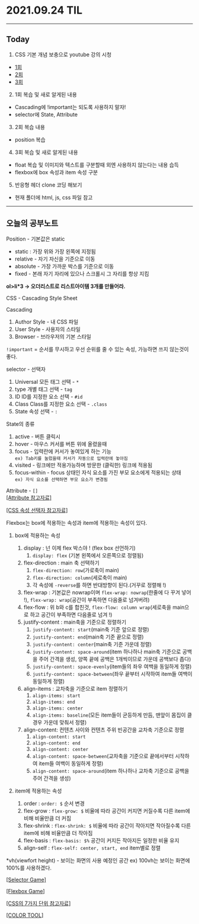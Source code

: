 # 2021.09.24 TIL

---
##  Today
1. CSS 기본 개념 보충으로 youtube 강의 시청  
- [1회](https://www.youtube.com/watch?v=gGebK7lWnCk)
- [2회](https://www.youtube.com/watch?v=jWh3IbgMUPI)
- [3회](https://www.youtube.com/watch?v=7neASrWEFEM)
2. 1회 복습 및 새로 알게된 내용
- Cascading에 !important는 되도록 사용하지 말자!
- selector에 State, Attribute
3. 2회 복습 내용
- position 복습
4. 3회 복습 및 새로 알게된 내용
- float 복습 및 이미지와 텍스트를 구분할때 외엔 사용하지 않는다는 내용 습득
- flexbox에 box 속성과 item 속성 구분
5. 반응형 헤더 clone 코딩 해보기
- 현재 폴더에 html, js, css 파일 참고
---
## 오늘의 공부노트

Position - 기본값은 static  
- static : 가장 위와 가장 왼쪽에 지정됨  
- relative - 자기 자신을 기준으로 이동  
- absolute - 가장 가까운 박스를 기준으로 이동  
- fixed - 본래 자기 자리에 있으나 스크롤시 그 자리를 항상 지킴

**ol>li*3 → 오더리스트로 리스트아이템 3개를 만들어라.**

CSS - Cascading Style Sheet

Cascading
1. Author Style - 내 CSS 파일
2. User Style - 사용자의 스타일
3. Browser - 브라우저의 기본 스타일

`!important` = 순서를 무시하고 우선 순위를 줄 수 있는 속성, 가능하면 쓰지 않는것이 좋다.

selector - 선택자
1. Universal 모든 태그 선택 - `*`
2. type 개별 태그 선택 - `tag`
3. ID ID를 지정한 요소 선택 - `#id`
4. Class Class를 지정한 요소 선택 - `.class`
5. State 속성 선택 - `:`

State의 종류
1. active - 버튼 클릭시
2. hover - 마우스 커서를 버튼 위에 올렸을때
3. focus - 입력란에 커서가 놓여있게 하는 기능  
`ex) Tab키를 눌렀을때 커서가 자동으로 입력란에 놓아짐`
4. visited - 링크에만 적용가능하며 방문한 (클릭한) 링크에 적용됨
5. focus-within - focus 상태인 자식 요소를 가진 부모 요소에게 적용되는 상태  
`ex) 자식 요소를 선택하면 부모 요소가 변경됨`

Attribute - `[]`  
[[Attribute 참고자료]](https://velog.io/@kim-jaemin420/CSS-Attribute-Selectorcss-%EC%86%8D%EC%84%B1-%EC%84%A0%ED%83%9D%EC%9E%90)

[[CSS 속성 선택자 참고자료]](https://dasima.xyz/css-attribute-selector/)

Flexbox는 box에 적용하는 속성과 item에 적용하는 속성이 있다.

1. box에 적용하는 속성
    1. display : 넌 이제 flex 박스야 ! (flex box 선언하기)
        1. `display: flex` (기본 왼쪽에서 오른쪽으로 정렬됨)
    2. flex-direction : main 축 선택하기
        1. `flex-direction: row`(가로축이 main)
        2.  `flex-direction: column`(세로축이 main)
        3. 각 속성에 `-reverse`를 하면 반대방향이 된다.(거꾸로 정렬해 !)
    3. flex-wrap : 기본값은 nowrap이며 `flex-wrap: nowrap`(한줄에 다 꾸겨 넣어 !), `flex-wrap: wrap`(공간이 부족하면 다음줄로 넘겨버려)
    4. flex-flow : 위 b와 c를 합친것, `flex-flow: column wrap`(세로축을 main으로 하고 공간이 부족하면 다음줄로 넘겨 !)
    5. justify-content : main축을 기준으로 정렬하기
        1.  `justify-content: start`(main축 기준 앞으로 정렬)
        2.  `justify-content: end`(main축 기준 끝으로 정렬)
        3.  `justify-content: center`(main축 기준 가운데 정렬)
        4. `justify-content: space-around`(item 하나하나 main축 기준으로 공백을 주어 간격을 생성, 양쪽 끝에 공백은 1개씩이므로 가운데 공백보다 좁다)
        5. `justify-content: space-evenly`(item들의 좌우 여백을 동일하게 정렬)
        6. `justify-content: space-between`(좌우 끝부터 시작하여 item들 여백이 동일하게 정렬)
    6. align-items : 교차축을 기준으로 item 정렬하기
        1. `align-items: start`
        2. `align-items: end`
        3. `align-items: center`
        4. `align-items: baseline`(모든 item들이 균등하게 만듬, 맨앞이 몸집이 클 경우 가운데 맞춰서 정렬)
    7. align-content: 컨텐츠 사이와 컨텐츠 주위 빈공간을 교차축 기준으로 정렬
        1. `align-content: start`
        2. `align-content: end`
        3. `align-content: center`
        4. `align-content: space-between`(교차축을 기준으로 끝에서부터 시작하여 item들 여백이 동일하게 정렬)
        5. `align-content: space-around`(item 하나하나 교차축 기준으로 공백을주어 간격을 생성)

2. item에 적용하는 속성
    1. order : `order: $` 순서 변경
    2. flex-grow : `flex-grow: $` 비율에 따라 공간이 커지면 커질수록 다른 item에 비해 비율만큼 더 커짐
    3. flex-shrink : `flex-shrink: $` 비율에 따라 공간이 작아지면 작아질수록 다른 item에 비해 비율만큼 더 작아짐
    4. flex-basis : `flex-basis: $%` 공간이 커지든 작아지든 일정한 비율 유지
    5. align-self : `flex-self: center, start, end` item별로 정렬

*vh(viewfort height) - 보이는 화면의 사용 예정인 공간 ex) 100vh는 보이는 화면에 100%를 사용하겠다.

[[Selector Game]](https://flukeout.github.io/)

[[Flexbox Game]](https://flexboxfroggy.com/#ko)

[[CSS의 7가지 단위 참고자료]](https://webclub.tistory.com/356])

[[COLOR TOOL]](https://material.io/resources/color/#!/?view.left=0&view.right=0&primary.color=604ec6)